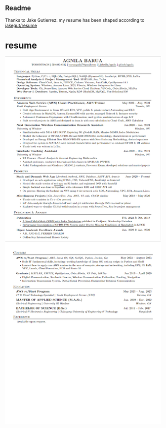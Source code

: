 ## Readme

Thanks to Jake Gutierrez. my resume has been shaped according to [jakegut/resume](https://github.com/jakegut/resume.git)

# resume

![Resume Preview](resume1.png)
![Resume Preview](resume2.png)
